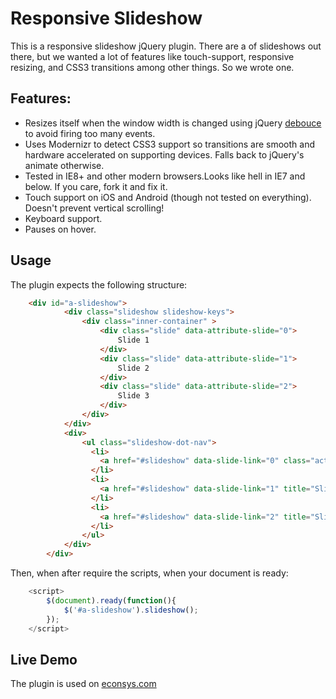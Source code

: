 Responsive Slideshow
====================

This is a responsive slideshow jQuery plugin. There are a of slideshows out there, but we wanted a lot of features like touch-support, responsive resizing, and CSS3 transitions among other things. So we wrote one.

Features:
---------
<ul>
	<li>
		Resizes itself when the window width is changed using jQuery <a href="http://benalman.com/code/projects/jquery-throttle-debounce/docs/files/jquery-ba-throttle-debounce-js.html">debouce</a> to avoid firing too many events.
	</li>
	<li>
		Uses Modernizr to detect CSS3 support so transitions are smooth and hardware accelerated on supporting devices. Falls back to jQuery's animate otherwise.
	</li>
	<li>
		Tested in IE8+ and other modern browsers.Looks like hell in IE7 and below. If you care, fork it and fix it.
	</li>
	<li>
		Touch support on iOS and Android (though not tested on everything). Doesn't prevent vertical scrolling!
	</li>
	<li>
		Keyboard support.
	</li>
	<li>
		Pauses on hover.
	</li>
</ul>


Usage
-----
The plugin expects the following structure:

```html
	<div id="a-slideshow">
			<div class="slideshow slideshow-keys">
				<div class="inner-container" >
					<div class="slide" data-attribute-slide="0">
						Slide 1
					</div>
					<div class="slide" data-attribute-slide="1">
						Slide 2
					</div>
					<div class="slide" data-attribute-slide="2">
						Slide 3
					</div>
				</div>
			</div>
			<div>
		        <ul class="slideshow-dot-nav">
		          <li>
		        	<a href="#slideshow" data-slide-link="0" class="active" title="Slide 1">Slide 1</a>
		          </li>
		          <li>
		        	<a href="#slideshow" data-slide-link="1" title="Slide 2">Slide 2</a>
		          </li>
		          <li>
		        	<a href="#slideshow" data-slide-link="2" title="Slide 3">Slide 3</a>
		          </li>
		        </ul>
		    </div>
		</div>
```

Then, when after require the scripts, when your document is ready:

```javascript
	<script>
		$(document).ready(function(){
			$('#a-slideshow').slideshow();
		});
	</script>
```


Live Demo
---------
The plugin is used on <a href="http://www.econsys.com" target="_blank">econsys.com</a>